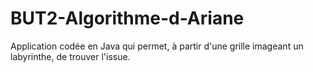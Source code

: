 # BUT2-Algorithme-d-Ariane
Application codée en Java qui permet, à partir d'une grille imageant un labyrinthe, de trouver l'issue.
